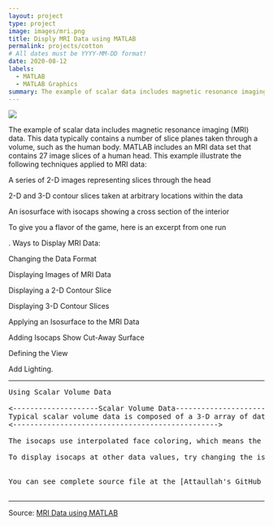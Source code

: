 ```yaml
---
layout: project
type: project
image: images/mri.png
title: Disply MRI Data using MATLAB
permalink: projects/cotton
# All dates must be YYYY-MM-DD format!
date: 2020-08-12
labels:
  - MATLAB
  - MATLAB Graphics
summary: The example of scalar data includes magnetic resonance imaging (MRI) data. This data typically contains a number of slice planes taken through a volume, such as the human body. MATLAB includes an MRI data set that contains 27 image slices of a human head.
---
```


<img class="ui image" src="{{ site.baseurl }}/images/mri.png">

The example of scalar data includes magnetic resonance imaging (MRI) data. This data typically contains a number of slice planes taken through a volume, such as the human body. MATLAB includes an MRI data set that contains 27 image slices of a human head. This example illustrate the following techniques applied to MRI data:

A series of 2-D images representing slices through the head

2-D and 3-D contour slices taken at arbitrary locations within the data

An isosurface with isocaps showing a cross section of the interior

To give you a flavor of the game, here is an excerpt from one run



.
Ways to Display MRI Data:


Changing the Data Format

Displaying Images of MRI Data

Displaying a 2-D Contour Slice

Displaying 3-D Contour Slices

Applying an Isosurface to the MRI Data

Adding Isocaps Show Cut-Away Surface

Defining the View

Add Lighting.

<hr>

<pre>
Using Scalar Volume Data

<--------------------Scalar Volume Data------------------------>
Typical scalar volume data is composed of a 3-D array of data and three coordinate arrays of the same dimensions. The coordinate arrays specify the x-, y-, and z-coordinates for each data point.
<------------------------------------------------>

The isocaps use interpolated face coloring, which means the figure colormap determines the coloring of the patch. This example uses the colormap supplied with the data.

To display isocaps at other data values, try changing the isosurface value or use the sub volume command.


You can see complete source file at the [Attaullah's GitHub Repository](https://github.com/attaullahshafiq10/Display-MRI-Data).

</pre>

<hr>

Source: <a href="https://github.com/attaullahshafiq10/Display-MRI-Data"><i class="large github icon "></i>MRI Data using MATLAB</a>

